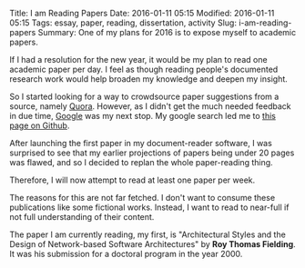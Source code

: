 Title: I am Reading Papers
Date: 2016-01-11 05:15
Modified: 2016-01-11 05:15
Tags: essay, paper, reading, dissertation, activity
Slug: i-am-reading-papers
Summary: One of my plans for 2016 is to expose myself to academic papers.




If I had a resolution for the new year, it would be my plan to read one academic paper per day. I feel as though reading people's documented research work would help broaden my knowledge and deepen my insight.

So I started looking for a way to crowdsource paper suggestions from a source, namely [Quora](https://www.quora.com/What-is-a-recommended-list-of-essays-papers-to-read-one-per-day-in-2016-for-an-autodidact-who-wants-to-widen-his-horizon?share=1). However, as I didn't get the much needed feedback in due time, [Google](http://google.com/) was my next stop. My google search led me to [this page on Github](https://github.com/papers-we-love/papers-we-love).

After launching the first paper in my document-reader software, I was surprised to see that my earlier projections of papers being under 20 pages was flawed, and so I decided to replan the whole paper-reading thing.

Therefore, I will now attempt to read at least one paper per week.

The reasons for this are not far fetched. I don't want to consume these publications like some fictional works. Instead, I want to read to near-full if not full understanding of their content.

The paper I am currently reading, my first, is "Architectural Styles and the Design of Network-based Software Architectures" by __Roy Thomas Fielding__. It was his submission for a doctoral program in the year 2000.
